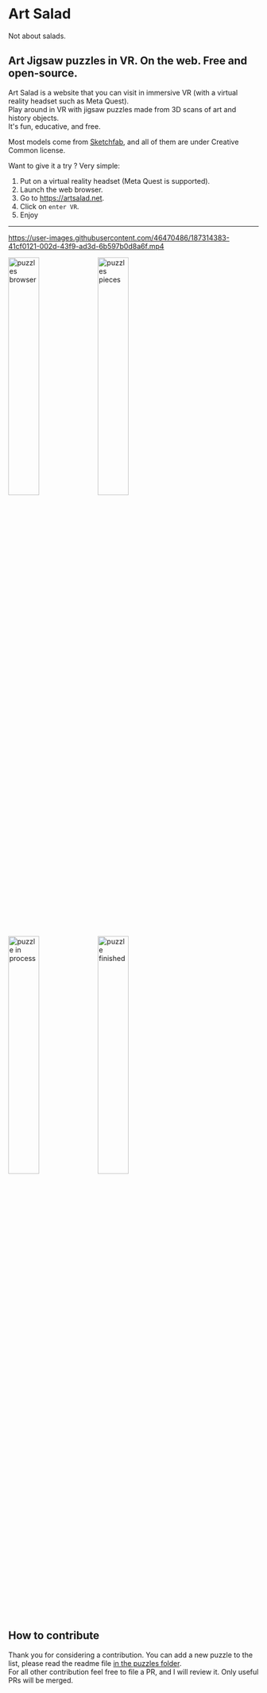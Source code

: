 # Art Salad

Not about salads.

## Art Jigsaw puzzles in VR. On the web. Free and open-source.

Art Salad is a website that you can visit in immersive VR (with a virtual reality headset such as Meta Quest).     
Play around in VR with jigsaw puzzles made from 3D scans of art and history objects.   
It's fun, educative, and free.

Most models come from [Sketchfab](https://sketchfab.com/), and all of them are under Creative Common license.

Want to give it a try ? Very simple:
1) Put on a virtual reality headset (Meta Quest is supported).
2) Launch the web browser.
3) Go to https://artsalad.net.
4) Click on `enter VR`.
5) Enjoy

___

https://user-images.githubusercontent.com/46470486/187314383-41cf0121-002d-43f9-ad3d-6b597b0d8a6f.mp4

<span>
  <img alt="puzzles browser" target="_blank" src="https://user-images.githubusercontent.com/46470486/187453906-6b4cb291-0289-442d-bc97-a5123f1420ab.jpg" width="35%">
</span>

<span>
  <img alt="puzzles pieces" target="_blank" src="https://user-images.githubusercontent.com/46470486/187453914-f9bfd08e-51cc-4095-98c6-146117a6aafd.jpg" width="35%">
</span>

<span>
  <img alt="puzzle in process" target="_blank" src="https://user-images.githubusercontent.com/46470486/187453915-688aab8b-9194-466f-aee4-0add9bac68eb.jpg" width="35%">
</span>

<span>
  <img alt="puzzle finished" target="_blank" src="https://user-images.githubusercontent.com/46470486/187453917-c3502a59-084d-4941-ad59-c085f40a4b9e.jpg" width="35%">
</span>

## How to contribute

Thank you for considering a contribution.
You can add a new puzzle to the list, please read the readme file [in the puzzles folder](https://github.com/felixmariotto/art-salad/tree/master/assets/puzzles).   
For all other contribution feel free to file a PR, and I will review it. Only useful PRs will be merged.
